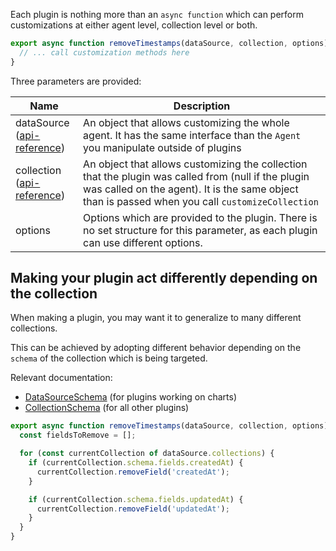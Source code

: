 Each plugin is nothing more than an `async function` which can perform customizations at either agent level, collection level or both.

```javascript
export async function removeTimestamps(dataSource, collection, options) {
  // ... call customization methods here
}
```

Three parameters are provided:

| Name                                                                                                                                             | Description                                                                                                                                                                                             |
| ------------------------------------------------------------------------------------------------------------------------------------------------ | ------------------------------------------------------------------------------------------------------------------------------------------------------------------------------------------------------- |
| dataSource<br>([api-reference](https://forestadmin.github.io/agent-nodejs/classes/_forestadmin_datasource_customizer.DataSourceCustomizer.html))      | An object that allows customizing the whole agent. It has the same interface than the `Agent` you manipulate outside of plugins                                                                         |
| collection<br>([api-reference](https://forestadmin.github.io/agent-nodejs/classes/_forestadmin_datasource_customizer.CollectionCustomizer.html)) | An object that allows customizing the collection that the plugin was called from (null if the plugin was called on the agent). It is the same object than is passed when you call `customizeCollection` |
| options                                                                                                                                          | Options which are provided to the plugin. There is no set structure for this parameter, as each plugin can use different options.                                                                       |

## Making your plugin act differently depending on the collection

When making a plugin, you may want it to generalize to many different collections.

This can be achieved by adopting different behavior depending on the `schema` of the collection which is being targeted.

Relevant documentation:

- [DataSourceSchema](https://forestadmin.github.io/agent-nodejs/types/_forestadmin_datasource_toolkit.DataSourceSchema.html) (for plugins working on charts)
- [CollectionSchema](https://forestadmin.github.io/agent-nodejs/types/_forestadmin_datasource_toolkit.CollectionSchema.html) (for all other plugins)

```javascript
export async function removeTimestamps(dataSource, collection, options) {
  const fieldsToRemove = [];

  for (const currentCollection of dataSource.collections) {
    if (currentCollection.schema.fields.createdAt) {
      currentCollection.removeField('createdAt');
    }

    if (currentCollection.schema.fields.updatedAt) {
      currentCollection.removeField('updatedAt');
    }
  }
}
```
